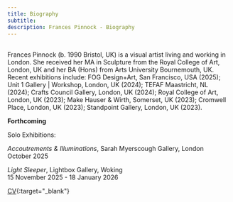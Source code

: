 ```yaml
---
title: Biography
subtitle: 
description: Frances Pinnock - Biography
---  
```

<br/>  
Frances Pinnock (b. 1990 Bristol, UK) is a visual artist living and working in London. She received her MA in Sculpture from the Royal College of Art, London, UK and her BA (Hons) from Arts University Bournemouth, UK. Recent exhibitions include: FOG Design+Art, San Francisco, USA (2025); Unit 1 Gallery | Workshop, London, UK (2024); TEFAF Maastricht, NL (2024); Crafts Council Gallery, London, UK (2024); Royal College of Art, London, UK (2023); Make Hauser & Wirth, Somerset, UK (2023); Cromwell Place, London, UK (2023); Standpoint Gallery, London, UK (2023).  
<br/>  

**Forthcoming**  

Solo Exhibitions:

_Accoutrements & Illuminations_, Sarah Myerscough Gallery, London  
October 2025  

_Light Sleeper_, Lightbox Gallery, Woking  
15 November 2025 - 18 January 2026  

[CV](cv.pdf){:target="_blank"}  
<br/>






   
 




 









  










 



  










 











